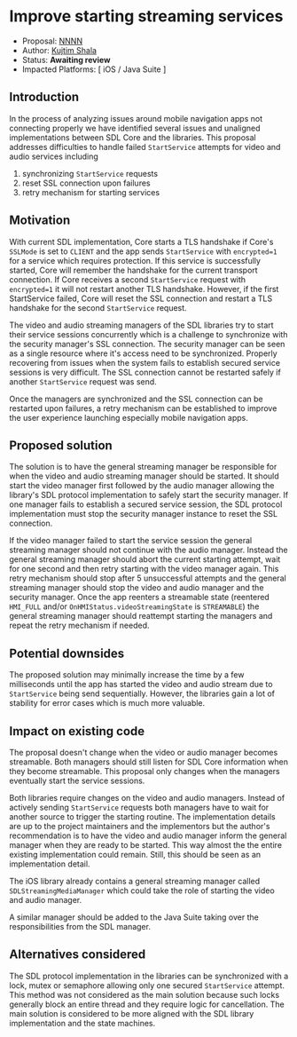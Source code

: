 # Improve starting streaming services

* Proposal: [NNNN](NNNN-improve-starting-streaming-services.md)
* Author: [Kujtim Shala](https://github.com/smartdevicelink/kshala-ford)
* Status: **Awaiting review**
* Impacted Platforms: [ iOS / Java Suite ]

## Introduction

In the process of analyzing issues around mobile navigation apps not connecting properly we have identified several issues and unaligned implementations between SDL Core and the libraries. This proposal addresses difficulties to handle failed `StartService` attempts for video and audio services including
1. synchronizing `StartService` requests
2. reset SSL connection upon failures
3. retry mechanism for starting services

## Motivation

With current SDL implementation, Core starts a TLS handshake if Core's `SSLMode` is set to `CLIENT` and the app sends `StartService` with `encrypted=1` for a service which requires protection. If this service is successfully started, Core will remember the handshake for the current transport connection. If Core receives a second `StartService` request with `encrypted=1` it will not restart another TLS handshake. However, if the first StartService failed, Core will reset the SSL connection and restart a TLS handshake for the second `StartService` request.

The video and audio streaming managers of the SDL libraries try to start their service sessions concurrently which is a challenge to synchronize with the security manager's SSL connection. The security manager can be seen as a single resource where it's access need to be synchronized. Properly recovering from issues when the system fails to establish secured service sessions is very difficult. The SSL connection cannot be restarted safely if another `StartService` request was send. 

Once the managers are synchronized and the SSL connection can be restarted upon failures, a retry mechanism can be established to improve the user experience launching especially mobile navigation apps.

## Proposed solution

The solution is to have the general streaming manager be responsible for when the video and audio streaming manager should be started. It should start the video manager first followed by the audio manager allowing the library's SDL protocol implementation to safely start the security manager. If one manager fails to establish a secured service session, the SDL protocol implementation must stop the security manager instance to reset the SSL connection. 

If the video manager failed to start the service session the general streaming manager should not continue with the audio manager. Instead the general streaming manager should abort the current starting attempt, wait for one second and then retry starting with the video manager again. This retry mechanism should stop after 5 unsuccessful attempts and the general streaming manager should stop the video and audio manager and the security manager. Once the app reenters a streamable state (reentered `HMI_FULL` and/or `OnHMIStatus.videoStreamingState` is `STREAMABLE`) the general streaming manager should reattempt starting the managers and repeat the retry mechanism if needed.

## Potential downsides

The proposed solution may minimally increase the time by a few milliseconds until the app has started the video and audio stream due to `StartService` being send sequentially. However, the libraries gain a lot of stability for error cases which is much more valuable.

## Impact on existing code

The proposal doesn't change when the video or audio manager becomes streamable. Both managers should still listen for SDL Core information when they become streamable. This proposal only changes when the managers eventually start the service sessions.

Both libraries require changes on the video and audio managers. Instead of actively sending `StartService` requests both managers have to wait for another source to trigger the starting routine. The implementation details are up to the project maintainers and the implementors but the author's recommendation is to have the video and audio manager inform the general manager when they are ready to be started. This way almost the the entire existing implementation could remain. Still, this should be seen as an implementation detail.

The iOS library already contains a general streaming manager called `SDLStreamingMediaManager` which could take the role of starting the video and audio manager.

A similar manager should be added to the Java Suite taking over the responsibilities from the SDL manager.

## Alternatives considered

The SDL protocol implementation in the libraries can be synchronized with a lock, mutex or semaphore allowing only one secured `StartService` attempt. This method was not considered as the main solution because such locks generally block an entire thread and they require logic for cancellation. The main solution is considered to be more aligned with the SDL library implementation and the state machines.

